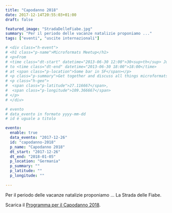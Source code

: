 ```yaml
---
title: "Capodanno 2018"
date: 2017-12-14T20:55:03+01:00
draft: false

featured_image: "StradaDelleFiabe.jpg"
summary: "Per il periodo delle vacanze natalizie proponiamo ..."
tags: ["eventi", "uscite internazionali"]

# <div class="h-event">
# <h1 class="p-name">Microformats Meetup</h1>
# <p>From 
# <time class="dt-start" datetime="2013-06-30 12:00">30<sup>th</sup> June 2013, 12:00</time>
# to <time class="dt-end" datetime="2013-06-30 18:00">18:00</time>
# at <span class="p-location">Some bar in SF</span></p>
# <p class="p-summary">Get together and discuss all things microformats-related.</p>
# <p class="h-geo">
#  <span class="p-latitude">27.116667</span>,
#  <span class="p-longitude">109.366667</span>
# </p>
# </div>

# evento 
# data_evento in formato yyyy-mm-dd
# id è uguale a titolo

evento:
  enable: true
  data_evento: "2017-12-26"
  id: "capodanno-2018"
  p_name: "Capodanno 2018"
  dt_start: "2017-12-26"
  dt_end: "2018-01-05"
  p_location: "Germania"
  p_summary: ""
  p_latitude: ""
  p_longitude: ""
  
---
```


Per il periodo delle vacanze natalizie proponiamo ... La Strada delle Fiabe.

Scarica il [Programma per il Capodanno 2018](ProgrammaCapodanno2018.pdf).